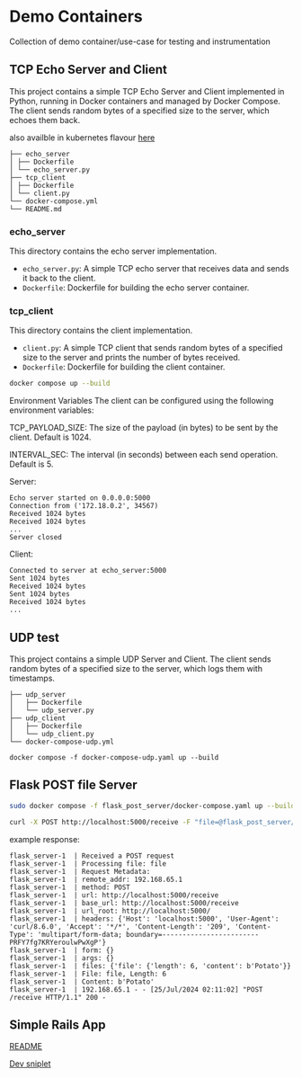 # Demo Containers
Collection of demo container/use-case for testing and instrumentation


## TCP Echo Server and Client

This project contains a simple TCP Echo Server and Client implemented in Python, running in Docker containers and managed by Docker Compose. The client sends random bytes of a specified size to the server, which echoes them back.

also availble in kubernetes flavour [here](kubernetes.md)

```
├── echo_server
│ ├── Dockerfile
│ └── echo_server.py
├── tcp_client
│ ├── Dockerfile
│ └── client.py
└── docker-compose.yml
└── README.md
```

### echo_server

This directory contains the echo server implementation.

- `echo_server.py`: A simple TCP echo server that receives data and sends it back to the client.
- `Dockerfile`: Dockerfile for building the echo server container.

### tcp_client

This directory contains the client implementation.

- `client.py`: A simple TCP client that sends random bytes of a specified size to the server and prints the number of bytes received.
- `Dockerfile`: Dockerfile for building the client container.


```bash
docker compose up --build
```

Environment Variables
The client can be configured using the following environment variables:

TCP_PAYLOAD_SIZE: The size of the payload (in bytes) to be sent by the client. Default is 1024.

INTERVAL_SEC: The interval (in seconds) between each send operation. Default is 5.

Server:
```log
Echo server started on 0.0.0.0:5000
Connection from ('172.18.0.2', 34567)
Received 1024 bytes
Received 1024 bytes
...
Server closed
```


Client:
```
Connected to server at echo_server:5000
Sent 1024 bytes
Received 1024 bytes
Sent 1024 bytes
Received 1024 bytes
...
```


## UDP test
This project contains a simple UDP Server and Client. The client sends random bytes of a specified size to the server, which logs them with timestamps.

```
├── udp_server
│   ├── Dockerfile
│   └── udp_server.py
├── udp_client
│   ├── Dockerfile
│   └── udp_client.py
└── docker-compose-udp.yml
```

```
docker compose -f docker-compose-udp.yaml up --build
```

## Flask POST file Server 

```bash
sudo docker compose -f flask_post_server/docker-compose.yaml up --build
```


```bash
curl -X POST http://localhost:5000/receive -F "file=@flask_post_server/test_file.txt"
```

example response:
```log
flask_server-1  | Received a POST request
flask_server-1  | Processing file: file
flask_server-1  | Request Metadata:
flask_server-1  | remote_addr: 192.168.65.1
flask_server-1  | method: POST
flask_server-1  | url: http://localhost:5000/receive
flask_server-1  | base_url: http://localhost:5000/receive
flask_server-1  | url_root: http://localhost:5000/
flask_server-1  | headers: {'Host': 'localhost:5000', 'User-Agent': 'curl/8.6.0', 'Accept': '*/*', 'Content-Length': '209', 'Content-Type': 'multipart/form-data; boundary=------------------------PRFY7fg7KRYeroulwPwXgP'}
flask_server-1  | form: {}
flask_server-1  | args: {}
flask_server-1  | files: {'file': {'length': 6, 'content': b'Potato'}}
flask_server-1  | File: file, Length: 6
flask_server-1  | Content: b'Potato'
flask_server-1  | 192.168.65.1 - - [25/Jul/2024 02:11:02] "POST /receive HTTP/1.1" 200 -
```

## Simple Rails App

[README](simple-rails-app/README.md)

[Dev sniplet](simple-rails-app/dev_README.md)

